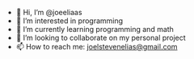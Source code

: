 - 👋 Hi, I’m @joeeliaas
- 👀 I’m interested in programming
- 🌱 I’m currently learning programming and math
- 💞️ I’m looking to collaborate on my personal project 
- 📫 How to reach me: joelstevenelias@gmail.com

<!---
--->

